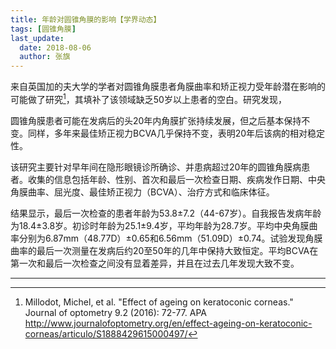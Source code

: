 ```yaml
---
title: 年龄对圆锥角膜的影响【学界动态】
tags: [圆锥角膜]
last_update:
  date: 2018-08-06
  author: 张旗
---
```


来自英国加的夫大学的学者对圆锥角膜患者角膜曲率和矫正视力受年龄潜在影响的可能做了研究[^1]，其填补了该领域缺乏50岁以上患者的空白。研究发现，

圆锥角膜患者可能在发病后的头20年内角膜扩张持续发展，但之后基本保持不变。同样，多年来最佳矫正视力BCVA几乎保持不变，表明20年后该病的相对稳定性。

该研究主要针对早年间在隐形眼镜诊所确诊、并患病超过20年的圆锥角膜病患者。收集的信息包括年龄、性别、首次和最后一次检查日期、疾病发作日期、中央角膜曲率、屈光度、最佳矫正视力（BCVA）、治疗方式和临床体征。

结果显示，最后一次检查的患者年龄为53.8±7.2（44-67岁）。自我报告发病年龄为18.4±3.8岁。初诊时年龄为25.1±9.4岁，平均年龄为28.7岁。平均中央角膜曲率分别为6.87mm（48.77D）±0.65和6.56mm（51.09D）±0.74。试验发现角膜曲率的最后一次测量在发病后约20至50年的几年中保持大致恒定。平均BCVA在第一次和最后一次检查之间没有显着差异，并且在过去几年发现大致不变。

---

[^1]: Millodot, Michel, et al. "Effect of ageing on keratoconic corneas." Journal of optometry 9.2 (2016): 72-77. APA http://www.journalofoptometry.org/en/effect-ageing-on-keratoconic-corneas/articulo/S1888429615000497/
